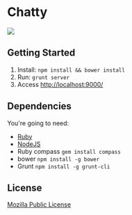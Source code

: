 # Chatty

![](http://f.cl.ly/items/081Q3U2C1r2E2A1K1P2s/Chatty%20Git-10.png)

## Getting Started

1. Install: `npm install && bower install`
2. Run: `grunt server`
3. Access [http://localhost:9000/](http://localhost:9000/)

## Dependencies

You're going to need:

- [Ruby](https://www.ruby-lang.org/pt/downloads/) 
- [NodeJS](http://nodejs.org/download/)
- Ruby compass `gem install compass`
- bower `npm install -g bower`
- Grunt `npm install -g grunt-cli`

<!-- ## History -->
<!-- Check [Release](https://github.com/zenorocha/generator-firefox-os/releases/) list. -->

## License

[Mozilla Public License](https://www.mozilla.org/MPL/)
